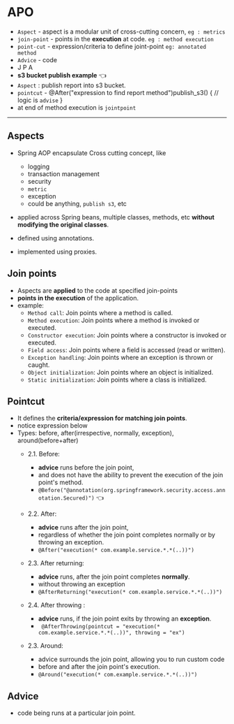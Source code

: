 # APO
- `Aspect` - aspect is a modular unit of cross-cutting concern, `eg : metrics`
- `join-point` - points in the **execution** at code. `eg : method execution`
- `point-cut` - expression/criteria to define joint-point `eg: annotated method`
- `Advice` - code
-  J P A
-  **s3 bucket publish example** :point_left:
  - `Aspect` : publish report into s3 bucket.
  - `pointcut` - @After("expression to find report method")publish_s3() { // logic is `advise` } 
  - at end of method execution is `jointpoint`
---

## Aspects
- Spring AOP encapsulate Cross cutting concept, like
  - logging 
  - transaction management
  - security 
  - `metric` 
  - exception
  - could be anything, `publish s3`, etc

- applied across Spring beans, multiple classes, methods, etc **without modifying the original classes**.
- defined using annotations.
- implemented using proxies.

## Join points
- Aspects are **applied** to the code at specified join-points
- **points in the execution** of the application.
- example:
    - `Method call`: Join points where a method is called.
    - `Method execution`: Join points where a method is invoked or executed.
    - `Constructor execution`: Join points where a constructor is invoked or executed.
    - `Field access`: Join points where a field is accessed (read or written).
    - `Exception handling`: Join points where an exception is thrown or caught.
    - `Object initialization`: Join points where an object is initialized.
    - `Static initialization`: Join points where a class is initialized.

## Pointcut
- It defines the **criteria/expression for matching join points**.
- notice expression below
- Types: before, after(irrespective, normally, exception), around(before+after)
  - 2.1. Before:
    - **advice** runs before the join point,
    - and does not have the ability to prevent the execution of the join point's method.
    - ```@Before("@annotation(org.springframework.security.access.annotation.Secured)")``` :point_left:

  - 2.2. After:
    - **advice** runs after the join point, 
    - regardless of whether the join point  completes normally or by throwing an exception.
    - ```@After("execution(* com.example.service.*.*(..))")```

  - 2.3. After returning:
    - **advice** runs, after the join point completes **normally**.
    - without throwing an exception
    - ```@AfterReturning("execution(* com.example.service.*.*(..))")```

  - 2.4. After throwing :
    - **advice** runs, if the join point exits by throwing an **exception**.
    - ``` @AfterThrowing(pointcut = "execution(* com.example.service.*.*(..))", throwing = "ex")```


  - 2.3. Around:
    - advice surrounds the join point, allowing you to run custom code
    - before and after the join point's execution.
    - ```@Around("execution(* com.example.service.*.*(..))")```

## Advice
- code being runs at a particular join point.



